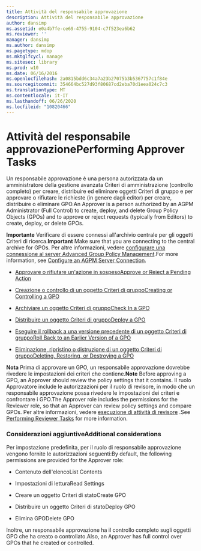```yaml
---
title: Attività del responsabile approvazione
description: Attività del responsabile approvazione
author: dansimp
ms.assetid: e0a4b7fe-ce69-4755-9104-c7f523ea6b62
ms.reviewer: ''
manager: dansimp
ms.author: dansimp
ms.pagetype: mdop
ms.mktglfcycl: manage
ms.sitesec: library
ms.prod: w10
ms.date: 06/16/2016
ms.openlocfilehash: 2a0815bdd6c34a7a23b27075b3b5367757c1f84e
ms.sourcegitcommit: 354664bc527d93f80687cd2eba70d1eea024c7c3
ms.translationtype: MT
ms.contentlocale: it-IT
ms.lasthandoff: 06/26/2020
ms.locfileid: "10820466"
---
```

# <span data-ttu-id="ebf50-103">Attività del responsabile approvazione</span><span class="sxs-lookup"><span data-stu-id="ebf50-103">Performing Approver Tasks</span></span>


<span data-ttu-id="ebf50-104">Un responsabile approvazione è una persona autorizzata da un amministratore della gestione avanzata Criteri di amministrazione (controllo completo) per creare, distribuire ed eliminare oggetti Criteri di gruppo e per approvare o rifiutare le richieste (in genere dagli editor) per creare, distribuire o eliminare GPO.</span><span class="sxs-lookup"><span data-stu-id="ebf50-104">An Approver is a person authorized by an AGPM Administrator (Full Control) to create, deploy, and delete Group Policy Objects (GPOs) and to approve or reject requests (typically from Editors) to create, deploy, or delete GPOs.</span></span>

<span data-ttu-id="ebf50-105">**Importante**  Verificare di essere connessi all'archivio centrale per gli oggetti Criteri di ricerca.</span><span class="sxs-lookup"><span data-stu-id="ebf50-105">**Important** Make sure that you are connecting to the central archive for GPOs.</span></span> <span data-ttu-id="ebf50-106">Per altre informazioni, vedere [configurare una connessione al server Advanced Group Policy Management](configure-an-agpm-server-connection-agpm40.md).</span><span class="sxs-lookup"><span data-stu-id="ebf50-106">For more information, see [Configure an AGPM Server Connection](configure-an-agpm-server-connection-agpm40.md).</span></span>

 

-   [<span data-ttu-id="ebf50-107">Approvare o rifiutare un'azione in sospeso</span><span class="sxs-lookup"><span data-stu-id="ebf50-107">Approve or Reject a Pending Action</span></span>](approve-or-reject-a-pending-action-agpm40.md)

-   [<span data-ttu-id="ebf50-108">Creazione o controllo di un oggetto Criteri di gruppo</span><span class="sxs-lookup"><span data-stu-id="ebf50-108">Creating or Controlling a GPO</span></span>](creating-or-controlling-a-gpo-agpm40-app.md)

-   [<span data-ttu-id="ebf50-109">Archiviare un oggetto Criteri di gruppo</span><span class="sxs-lookup"><span data-stu-id="ebf50-109">Check In a GPO</span></span>](check-in-a-gpo-agpm40.md)

-   [<span data-ttu-id="ebf50-110">Distribuire un oggetto Criteri di gruppo</span><span class="sxs-lookup"><span data-stu-id="ebf50-110">Deploy a GPO</span></span>](deploy-a-gpo-agpm40.md)

-   [<span data-ttu-id="ebf50-111">Eseguire il rollback a una versione precedente di un oggetto Criteri di gruppo</span><span class="sxs-lookup"><span data-stu-id="ebf50-111">Roll Back to an Earlier Version of a GPO</span></span>](roll-back-to-an-earlier-version-of-a-gpo-agpm40.md)

-   [<span data-ttu-id="ebf50-112">Eliminazione, ripristino o distruzione di un oggetto Criteri di gruppo</span><span class="sxs-lookup"><span data-stu-id="ebf50-112">Deleting, Restoring, or Destroying a GPO</span></span>](deleting-restoring-or-destroying-a-gpo-agpm40.md)

<span data-ttu-id="ebf50-113">**Nota**  Prima di approvare un GPO, un responsabile approvazione dovrebbe rivedere le impostazioni dei criteri che contiene.</span><span class="sxs-lookup"><span data-stu-id="ebf50-113">**Note** Before approving a GPO, an Approver should review the policy settings that it contains.</span></span> <span data-ttu-id="ebf50-114">Il ruolo Approvatore include le autorizzazioni per il ruolo di revisore, in modo che un responsabile approvazione possa rivedere le impostazioni dei criteri e confrontare i GPO.</span><span class="sxs-lookup"><span data-stu-id="ebf50-114">The Approver role includes the permissions for the Reviewer role, so that an Approver can review policy settings and compare GPOs.</span></span> <span data-ttu-id="ebf50-115">Per altre informazioni, vedere [esecuzione di attività di revisore](performing-reviewer-tasks-agpm40.md) .</span><span class="sxs-lookup"><span data-stu-id="ebf50-115">See [Performing Reviewer Tasks](performing-reviewer-tasks-agpm40.md) for more information.</span></span>

 

### <span data-ttu-id="ebf50-116">Considerazioni aggiuntive</span><span class="sxs-lookup"><span data-stu-id="ebf50-116">Additional considerations</span></span>

<span data-ttu-id="ebf50-117">Per impostazione predefinita, per il ruolo di responsabile approvazione vengono fornite le autorizzazioni seguenti:</span><span class="sxs-lookup"><span data-stu-id="ebf50-117">By default, the following permissions are provided for the Approver role:</span></span>

-   <span data-ttu-id="ebf50-118">Contenuto dell'elenco</span><span class="sxs-lookup"><span data-stu-id="ebf50-118">List Contents</span></span>

-   <span data-ttu-id="ebf50-119">Impostazioni di lettura</span><span class="sxs-lookup"><span data-stu-id="ebf50-119">Read Settings</span></span>

-   <span data-ttu-id="ebf50-120">Creare un oggetto Criteri di stato</span><span class="sxs-lookup"><span data-stu-id="ebf50-120">Create GPO</span></span>

-   <span data-ttu-id="ebf50-121">Distribuire un oggetto Criteri di stato</span><span class="sxs-lookup"><span data-stu-id="ebf50-121">Deploy GPO</span></span>

-   <span data-ttu-id="ebf50-122">Elimina GPO</span><span class="sxs-lookup"><span data-stu-id="ebf50-122">Delete GPO</span></span>

<span data-ttu-id="ebf50-123">Inoltre, un responsabile approvazione ha il controllo completo sugli oggetti GPO che ha creato o controllato.</span><span class="sxs-lookup"><span data-stu-id="ebf50-123">Also, an Approver has full control over GPOs that he created or controlled.</span></span>

 

 





